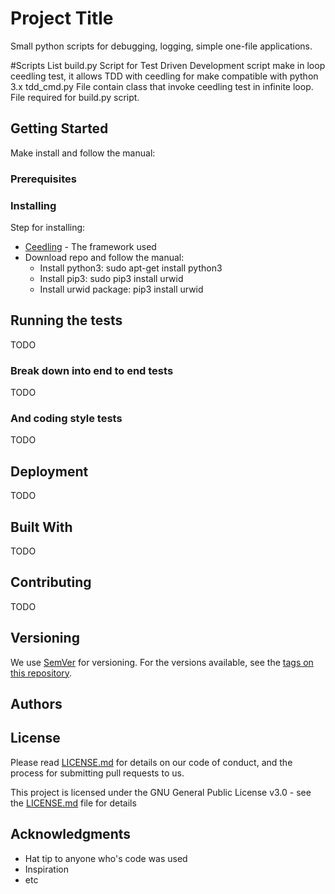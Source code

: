 # Project Title

Small python scripts for debugging, logging, simple one-file applications. 

#Scripts List
build.py        Script for Test Driven Development
                script make in loop ceedling test, it allows TDD with ceedling
                for make compatible with python 3.x
tdd_cmd.py      File contain class that invoke ceedling test in infinite loop.
                File required for build.py script.


## Getting Started

Make install and follow the manual:

### Prerequisites


### Installing

Step for installing:
* [Ceedling](http://www.throwtheswitch.org/ceedling/) - The framework used
* Download repo and follow the manual:
   + Install python3: sudo apt-get install python3
   + Install pip3: sudo pip3 install urwid
   + Install urwid package: pip3 install urwid   

## Running the tests

TODO

### Break down into end to end tests

TODO

### And coding style tests

TODO

## Deployment

TODO

## Built With

TODO

## Contributing

TODO

## Versioning

We use [SemVer](http://semver.org/) for versioning. For the versions available, see the [tags on this repository](https://github.com/your/project/tags). 

## Authors

## License

Please read [LICENSE.md]() for details on our code of conduct, and the process for submitting pull requests to us.

This project is licensed under the GNU General Public License v3.0 - see the [LICENSE.md](https://github.com/RewardingAccomplishment/python_scripts/blob/master/LICENSE) file for details

## Acknowledgments

* Hat tip to anyone who's code was used
* Inspiration
* etc

